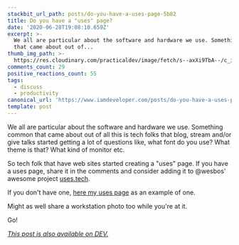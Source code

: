 ```yaml
---
stackbit_url_path: posts/do-you-have-a-uses-page-5b82
title: Do you have a "uses" page?
date: '2020-06-28T19:08:10.659Z'
excerpt: >-
  We all are particular about the software and hardware we use. Something common
  that came about out of...
thumb_img_path: >-
  https://res.cloudinary.com/practicaldev/image/fetch/s--axXi9TbA--/c_imagga_scale,f_auto,fl_progressive,h_420,q_auto,w_1000/https://dev-to-uploads.s3.amazonaws.com/i/ejq0k7i48j73zlj5eatz.JPG
comments_count: 29
positive_reactions_count: 55
tags:
  - discuss
  - productivity
canonical_url: 'https://www.iamdeveloper.com/posts/do-you-have-a-uses-page-5b82/'
template: post
---
```

We all are particular about the software and hardware we use. Something common that came about out of all this is tech folks that blog, stream and/or give talks started getting a lot of questions like, what font do you use? What theme is that? What kind of monitor etc.

So tech folk that have web sites started creating a "uses" page. If you have a uses page, share it in the comments and consider adding it to @wesbos' awesome project [uses.tech](https://uses.tech).

If you don't have one, [here my uses page](https://iamdeveloper.com/uses) as an example of one.

Might as well share a workstation photo too while you're at it.

Go!

*[This post is also available on DEV.](https://dev.to/nickytonline/do-you-have-a-uses-page-5b82)*


<script>
const parent = document.getElementsByTagName('head')[0];
const script = document.createElement('script');
script.type = 'text/javascript';
script.src = 'https://cdnjs.cloudflare.com/ajax/libs/iframe-resizer/4.1.1/iframeResizer.min.js';
script.charset = 'utf-8';
script.onload = function() {
    window.iFrameResize({}, '.liquidTag');
};
parent.appendChild(script);
</script>    
